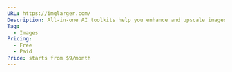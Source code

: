 ```yaml
---
URL: https://imglarger.com/
Description: All-in-one AI toolkits help you enhance and upscale images. Increases image resolution without losing quality.
Tag:
  - Images
Pricing:
  - Free
  - Paid
Price: starts from $9/month
---
```

